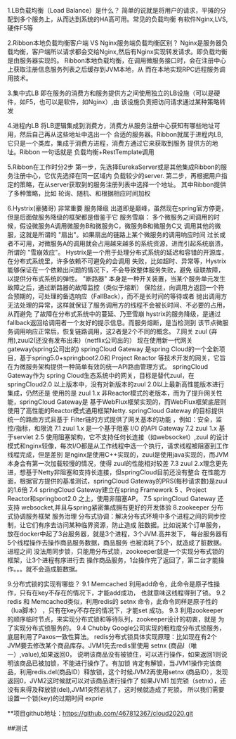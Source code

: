 1.LB负载均衡（Load Balance）是什么？
简单的说就是将用户的请求，平摊的分配到多个服务上，从而达到系统的HA高可用。常见的负载均衡
有软件Nginx,LVS,硬件F5等

2.Ribbon本地负载均衡客户端 VS Nginx服务端负载均衡区别？
Nginx是服务器负载均衡，客户端所以请求都会交给Nginx,然后有Nginx实现转发请求。即负载均衡是由服务器实现的。
Ribbon本地负载均衡，在调用微服务接口时，会在注册中心上获取注册信息服务列表之后缓存到JVM本地，从
而在本地实现RPC远程服务调用技术。

3.集中式LB
即在服务的消费方和服务提供方之间使用独立的LB设施（可以是硬件，如F5，也可以是软件，如Nginx）,由
该设施负责把访问请求通过某种策略转发

4.进程内LB
将LB逻辑集成到消费方，消费方从服务注册中心获知有哪些地址可用，然后自己再从这些地址中选出一个
合适的服务器。Ribbon就属于进程内LB,它只是一个类库，集成于消费方进程，消费方通过它来获取到服务
提供方的地址。Ribbon 一句话就是 负载均衡+RestTemplate调用

5.Ribbon在工作时分2步
第一步，先选择EurekaServer或是其他集成Ribbon的服务注册中心，它优先选择在同一区域内
负载较少的server.
第二步，再根据用户指定的策略，在从server获取到的服务注册列表中选择一个地址。
其中Ribbon提供了多种策略，比如 轮询、随机、和根据相应时间加权

6.Hystrix(豪猪哥) 非常重要 服务降级
出道即是巅峰，虽然现在spring官方停更，但是后面做服务降级的框架都是借鉴于它
服务雪崩：
多个微服务之间调用的时候，假设微服务A调用微服务B和微服务C，微服务B和微服务C又
调用其他的微服，这就是所谓的 "扇出"。如果扇出的链路上某个微服务的调用响应时间
过长或者不可用，对微服务A的调用就会占用越来越多的系统资源，进而引起系统崩溃，
所谓的 "雪崩效应"。
Hystrix是一个用于处理分布式系统的延迟和容错的开源库，在分布式系统里，许多依赖不可避免的会调用
失败，比如超时、异常等，Hystrix能够保证在一个依赖出问题的情况下，不会导致整体服务失败，避免
级联故障，以提供分布式系统的弹性。
"断路器" 本身是一种开关装置，当某个服务单元发生故障之后，通过断路器的故障监控（类似于熔断）
保险丝，向调用方返回一个符合预期的，可处理的备选响应（FallBack），而不是长时间的等待或者
抛出调用方无法处理的异常，这样就保证了服务调用方的线程不会被长时间、不必要的占用，从而避免
了故障在分布式系统中的蔓延、乃至雪崩
hystrix的服务降级，是通过fallback返回给调用者一个友好的提示信息。而服务熔断，是当检测到
该节点微服务调用响应正常后，恢复链路调用，这2者是2个不同的概念。
7.网关 zuul (弃用),zuul2(还没有发布出来)（netflix公司出的） 
现在使用新一代网关 gateway(spring公司出的)
springCloud Gateway 是spring Cloud的一个全新项目，基于spring5.0+springboot2.0和
Project Reactor 等技术开发的网关，它旨在为微服务架构提供一种简单有效的统一API路由管理方式。
springCloud Gateway作为 spring Cloud生态系统中的网关，目标是替代zuul，在 
springCloud2.0 以上版本中，没有对新版本的zuul 2.0以上最新高性能版本进行集成，仍然还是
使用的是 zuul 1.x 非Reactor模式的老版本，而为了提升网关性能，springCloud Gateway是
基于WebFlux框架实现的，而WebFlux框架底层则使用了高性能的Reactor模式通用框架Netty.
springCloud Gateway 的目标提供统一的路由方式且基于 Filter链的方式提供了网关基本的功能
，例如：安全，监控/指标，和限流
7.1 zuul 1.x 是一个基于阻塞 I/O 的API Gateway
7.2 zuul 1.x 基于servlet 2.5 使用阻塞架构，它不支持任何长连接（如websocket）,zuul 的设计
模式和nginx较像，每次I/O都是从工作线程中选一个执行，请求线程被阻塞到工作线程完成，但是差别
是nginx是使用C++实现的，zuul是使用java实现的，而JVM本身会有第一次加载较慢的情况，使得
zuul的性能相对较差
7.3 zuul 2.x理念更先进，想基于Netty非阻塞和支持长连接，但springCloud目前还没有整合
在性能方面，根据官方提供的基准测试，springCloud Gateway的PRS(每秒请求数)是zuul的1.6倍
7.4 springCloud Gateway建立在spring Framework 5 、Project Reactor和springboot2.0
之上，使用非阻塞AP。
7.5 springCloud Gateway 还支持 websocket,并且与spring紧密集成拥有更好的开发体验
8.zookeeper 分布式协调服务框架 服务治理
分布式协调：解决分布式环境中多个进程之间的同步控制，让它们有序去访问某种临界资源，防止造成
脏数据。比如说某个订单服务，放在docker中起了3台服务器，就是3个进程，3个JVM.高并发下，
每台服务器有5个线程操作去操作商品服务数据，商品服务 也被消耗了5个，就造成了脏数据。进程之间
没法用同步锁，只能用分布式锁，zookeeper就是一个实现分布式锁的框架，让3个进程有序进行去
操作商品服务，1台操作完了返回了，第二台才能操作。。。就不会造成脏数据。

9.分布式锁的实现有哪些？
9.1 Memcached 利用add命令，此命令是原子性操作，只有在key不存在的情况下，才能add成功，
也就意味这线程得到了锁。
9.2 redis 和 Memcached类似，利用redis的 setnx 命令，此命令同样是原子性的（lua脚本）
，只有在key不存在的情况下，才能set 成功。
9.3 利用zookeeper的顺序临时节点，来实现分布式锁和等待队列，zookeeper设计的初衷，就是
为了实现分布式锁服务的。
9.4 Chubby Google公司实现的粗粒度分布式锁服务，底层利用了Paxos一致性算法。
redis分布式锁具体实现原理：比如现在有2个JVM要去修改某个商品库存。JVM1先去redis里使用
setnx (商品I（唯一）,value),如果返回0，
说明该商品没有被锁住，可以进行操作，如果返回1则说明该商品已被加锁，不能进行操作了。有加锁
肯定有解锁，当JVM1操作完该商品，利用redis.del(商品ID）释放锁，这个时候JVM2再使用setnx
(商品ID），发现返回0，JVM2这时候就可以对该商品进行操作了
如果JVM1 加完锁（setnx），还没有来得及释放锁(del),JVM1突然宕机了，这时候就造成了死锁。
所以我们需要设置一个锁(key)的过期时间 exprie 

**项目github地址：https://github.com/467812367/cloud2020.git

##测试
